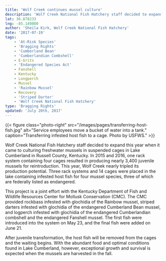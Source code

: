```yaml
---
title: 'Wolf Creek continues mussel culture'
description: 'Wolf Creek National Fish Hatchery staff decided to expand this year when it came to culturing freshwater mussels in suspended cages in Lake Cumberland in Russell County, Kentucky.'
lat: 36.878233
lng: -85.149800
author: 'Sheila Kirk, Wolf Creek National Fish Hatchery'
date: '2017-07-19'
tags:
    - 'At-Risk Species'
    - 'Bragging Rights'
    - 'Cumberland Bean'
    - 'Cumberlandian Combshell'
    - E-Grits
    - 'Endangered Species Act'
    - Fanshell
    - Kentucky
    - Longperch
    - Mussel
    - 'Rainbow Mussel'
    - Recovery
    - 'Striped Darter'
    - 'Wolf Creek National Fish Hatchery'
type: 'Bragging Rights'
updated: 'July 20th, 2017'
---
```


{{< figure class="photo-right" src="/images/pages/transferring-host-fish.jpg" alt="Service employees move a bucket of water into a tank." caption="Transferring infested host fish to a cage.  Photo by USFWS." >}}

Wolf Creek National Fish Hatchery staff decided to expand this year when it came to culturing freshwater mussels in suspended cages in Lake Cumberland in Russell County, Kentucky.  In 2015 and 2016, one rack system containing four cages resulted in producing nearly 3,400 juvenile mussels for reintroduction.  This year, Wolf Creek nearly tripled its production potential.  Three rack systems and 14 cages were placed in the lake containing infested host fish for four mussel species, three of which are federally listed as endangered.
  
This project is a joint effort with the Kentucky Department of Fish and Wildlife Resources Center for Mollusk Conservation (CMC). The CMC provided rockbass infested with glochidia of the Rainbow mussel, striped darters infested with glochidia of the endangered Cumberland Bean mussel, and logperch infested with glochidia of the endangered Cumberlandian combshell and the endangered Fanshell mussel. The first fish were introduced into the system on May 23, and the final fish were added on June 21. 

After juvenile transformation, the host fish will be removed from the cages and the waiting begins. With the abundant food and optimal conditions found in Lake Cumberland, however, exceptional growth and survival is expected when the mussels are harvested in the fall.
